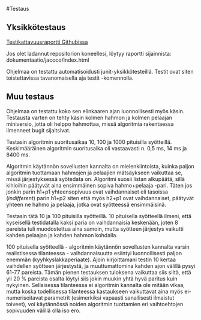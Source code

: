 #Testaus

## Yksikkötestaus
[Testikattavuusraportti Githubissa](https://github.com/ahaavisto/kastaaja/blob/master/kastaaja/dokumentaatio/jacoco/index.html)

Jos olet ladannut repositorion koneellesi, löytyy raportti sijainnista: dokumentaatio/jacoco/index.html

Ohjelmaa on testattu automatisoidusti junit-yksikkötesteillä. Testit ovat siten toistettavissa tavanomaisella aja testit -komennolla.

## Muu testaus

Ohjelmaa on testattu koko sen elinkaaren ajan luonnollisesti myös käsin. Testausta varten on tehty käsin kolmen hahmon ja kolmen pelaajan miniversio, jotta oli helppo hahmottaa, missä algoritmia rakentaessa ilmenneet bugit sijaitsivat.

Testasin algoritmin suoritusaikaa 10, 100 ja 1000 pituisilla syötteillä. Keskimääräinen algoritmin suoritusaika oli vastaavasti n. 0,5 ms, 14 ms ja 8400 ms.

Algoritmin käytännön sovellusten kannalta on mielenkiintoista, kuinka paljon algoritmin tuottamaan hahmojen ja pelaajien mätsäykseen vaikuttaa se, missä järjestyksessä syötedata on. Algoritmi suosii listan alkupäätä, sillä kihloihin päätyvät aina ensimmäinen sopiva hahmo+pelaaja -pari. Täten jos jonkin parin h1+p1 yhteensopivuus ovat vaihdannaiset eli tasoissa (_indifferent_) parin h1+p2 siten että myös h2+p1 ovat vaihdannaiset, päätyvät yhteen ne hahmo ja pelaaja, jotka ovat syötteessä ensimmäisinä.

Testasin tätä 10 ja 100 pituisilla syötteillä. 10 pituisella syötteellä ilmeni, että kyseisellä testidatalla kaksi paria on vaihdannaisia keskenään, joten 8 pareista tuli muodostettua aina samoin, mutta syötteen järjestys vaikutti kahden pelaajan ja kahden hahmon kohdalla.

100 pituisella syötteellä - algoritmin käytännön sovellusten kannalta varsin realistisessa tilanteessa - vaihdannaisuutta esiintyi luonnollisesti paljon enemmän (kyyhkyslakkaperiaate). Ajoin kirjoittamani testin 10 kertaa vaihdellen syötteen järjestystä, ja muuttumattomina kahden ajon välillä pysyi 61-77 pareista. Tämän pienen testauksen tuloksena vaikuttaa siis siltä, että yli 20 % pareista osalta löytyi siis jokin muukin yhtä hyvä paritus kuin nykyinen. Sellaisessa tilanteessa ei algoritmin kannalta ole mitään vikaa, mutta koska todellisessa tilanteessa kastaukseen vaikuttavat aina myös ei-numerisoitavat parametrit (esimerkiksi vapaasti sanallisesti ilmaistut toiveet), voi käytännössä noiden algoritmin tuottamien eri vaihtoehtojen sopivuuden välillä olla iso ero.
